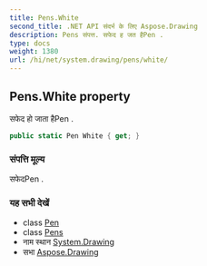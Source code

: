 ```yaml
---
title: Pens.White
second_title: .NET API संदर्भ के लिए Aspose.Drawing
description: Pens संपत्त. सफेद ह जत हैPen .
type: docs
weight: 1380
url: /hi/net/system.drawing/pens/white/
---
```

## Pens.White property

सफेद हो जाता हैPen .

```csharp
public static Pen White { get; }
```

### संपत्ति मूल्य

सफेदPen .

### यह सभी देखें

* class [Pen](../../pen/)
* class [Pens](../)
* नाम स्थान [System.Drawing](../../pens/)
* सभा [Aspose.Drawing](../../../)


